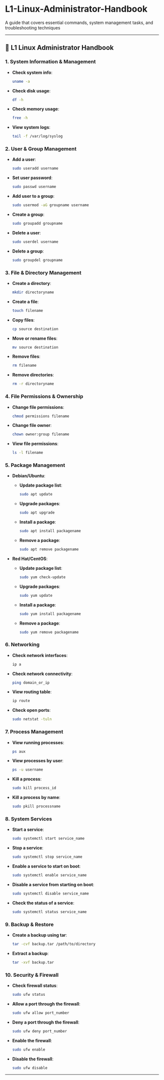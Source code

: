 # L1-Linux-Administrator-Handbook
A guide that covers essential commands, system management tasks, and troubleshooting techniques

---

## 🐧 **L1 Linux Administrator Handbook**

### 1. **System Information & Management**

* **Check system info**:

  ```bash
  uname -a
  ```
* **Check disk usage**:

  ```bash
  df -h
  ```
* **Check memory usage**:

  ```bash
  free -h
  ```
* **View system logs**:

  ```bash
  tail -f /var/log/syslog
  ```

### 2. **User & Group Management**

* **Add a user**:

  ```bash
  sudo useradd username
  ```
* **Set user password**:

  ```bash
  sudo passwd username
  ```
* **Add user to a group**:

  ```bash
  sudo usermod -aG groupname username
  ```
* **Create a group**:

  ```bash
  sudo groupadd groupname
  ```
* **Delete a user**:

  ```bash
  sudo userdel username
  ```
* **Delete a group**:

  ```bash
  sudo groupdel groupname
  ```

### 3. **File & Directory Management**

* **Create a directory**:

  ```bash
  mkdir directoryname
  ```
* **Create a file**:

  ```bash
  touch filename
  ```
* **Copy files**:

  ```bash
  cp source destination
  ```
* **Move or rename files**:

  ```bash
  mv source destination
  ```
* **Remove files**:

  ```bash
  rm filename
  ```
* **Remove directories**:

  ```bash
  rm -r directoryname
  ```

### 4. **File Permissions & Ownership**

* **Change file permissions**:

  ```bash
  chmod permissions filename
  ```
* **Change file owner**:

  ```bash
  chown owner:group filename
  ```
* **View file permissions**:

  ```bash
  ls -l filename
  ```

### 5. **Package Management**

* **Debian/Ubuntu**:

  * **Update package list**:

    ```bash
    sudo apt update
    ```
  * **Upgrade packages**:

    ```bash
    sudo apt upgrade
    ```
  * **Install a package**:

    ```bash
    sudo apt install packagename
    ```
  * **Remove a package**:

    ```bash
    sudo apt remove packagename
    ```

* **Red Hat/CentOS**:

  * **Update package list**:

    ```bash
    sudo yum check-update
    ```
  * **Upgrade packages**:

    ```bash
    sudo yum update
    ```
  * **Install a package**:

    ```bash
    sudo yum install packagename
    ```
  * **Remove a package**:

    ```bash
    sudo yum remove packagename
    ```

### 6. **Networking**

* **Check network interfaces**:

  ```bash
  ip a
  ```
* **Check network connectivity**:

  ```bash
  ping domain_or_ip
  ```
* **View routing table**:

  ```bash
  ip route
  ```
* **Check open ports**:

  ```bash
  sudo netstat -tuln
  ```

### 7. **Process Management**

* **View running processes**:

  ```bash
  ps aux
  ```
* **View processes by user**:

  ```bash
  ps -u username
  ```
* **Kill a process**:

  ```bash
  sudo kill process_id
  ```
* **Kill a process by name**:

  ```bash
  sudo pkill processname
  ```

### 8. **System Services**

* **Start a service**:

  ```bash
  sudo systemctl start service_name
  ```
* **Stop a service**:

  ```bash
  sudo systemctl stop service_name
  ```
* **Enable a service to start on boot**:

  ```bash
  sudo systemctl enable service_name
  ```
* **Disable a service from starting on boot**:

  ```bash
  sudo systemctl disable service_name
  ```
* **Check the status of a service**:

  ```bash
  sudo systemctl status service_name
  ```

### 9. **Backup & Restore**

* **Create a backup using tar**:

  ```bash
  tar -cvf backup.tar /path/to/directory
  ```
* **Extract a backup**:

  ```bash
  tar -xvf backup.tar
  ```

### 10. **Security & Firewall**

* **Check firewall status**:

  ```bash
  sudo ufw status
  ```
* **Allow a port through the firewall**:

  ```bash
  sudo ufw allow port_number
  ```
* **Deny a port through the firewall**:

  ```bash
  sudo ufw deny port_number
  ```
* **Enable the firewall**:

  ```bash
  sudo ufw enable
  ```
* **Disable the firewall**:

  ```bash
  sudo ufw disable
  ```

---
